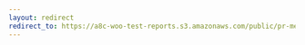 ```yaml
---
layout: redirect
redirect_to: https://a8c-woo-test-reports.s3.amazonaws.com/public/pr-merge/38803/api/index.html
---
```

